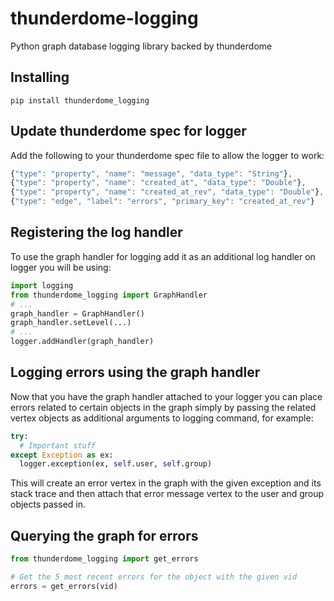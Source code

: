 thunderdome-logging
===================

Python graph database logging library backed by thunderdome

## Installing

```
pip install thunderdome_logging
```

## Update thunderdome spec for logger

Add the following to your thunderdome spec file to allow the logger to work:

```js
{"type": "property", "name": "message", "data_type": "String"},
{"type": "property", "name": "created_at", "data_type": "Double"},
{"type": "property", "name": "created_at_rev", "data_type": "Double"},
{"type": "edge", "label": "errors", "primary_key": "created_at_rev"}
```

## Registering the log handler

To use the graph handler for logging add it as an additional log handler on logger you will be using:

```python
import logging
from thunderdome_logging import GraphHandler
# ...
graph_handler = GraphHandler()
graph_handler.setLevel(...)
# ...
logger.addHandler(graph_handler)
```

## Logging errors using the graph handler

Now that you have the graph handler attached to your logger you can place errors related to certain objects in the graph simply by passing the related vertex objects as additional arguments to logging command, for example:

```python
try:
  # Important stuff
except Exception as ex:
  logger.exception(ex, self.user, self.group) 
```

This will create an error vertex in the graph with the given exception and its stack trace and then attach that error message vertex to the user and group objects passed in.

## Querying the graph for errors

```python
from thunderdome_logging import get_errors

# Get the 5 most recent errors for the object with the given vid
errors = get_errors(vid)
```